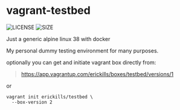 # vagrant-testbed
![LICENSE](https://img.shields.io/github/license/erickills/vagrant-testbed?style=for-the-badge)
![SIZE](https://img.shields.io/github/repo-size/erickills/vagrant-testbed?style=for-the-badge)

Just a generic alpine linux 38 with docker

My personal dummy testing environment for many purposes.

optionally you can get and initiate vagrant box directly from:
> https://app.vagrantup.com/erickills/boxes/testbed/versions/1

or
```
vagrant init erickills/testbed \
  --box-version 2
